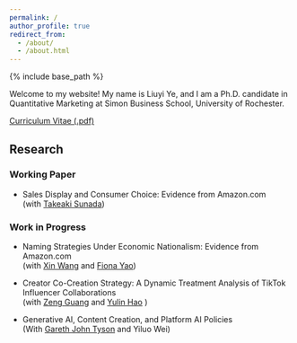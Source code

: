```yaml
---
permalink: /
author_profile: true
redirect_from: 
  - /about/
  - /about.html
---
```




{% include base_path %}

Welcome to my website! My name is Liuyi Ye, and I am a Ph.D. candidate in Quantitative Marketing at Simon Business School, University of Rochester. 



[Curriculum Vitae (.pdf)](https://www.dropbox.com/scl/fi/6ft5lcbrkoeqijlfat9dw/LiuyiYe_CV.pdf?rlkey=3rah1fw30e7sphk8b488bh3mh&st=pnqgx5gc&dl=0)

## Research 


### Working Paper

* Sales Display and Consumer Choice: Evidence from Amazon.com
 <br> (with [Takeaki Sunada](https://simon.rochester.edu/faculty/takeaki-sunada))
 
     
### Work in Progress

* Naming Strategies Under Economic Nationalism: Evidence from Amazon.com
<br> (with [Xin Wang](https://isoi.giesbusiness.illinois.edu/profile/xin-wang) and [Fiona Yao](https://giesbusiness.illinois.edu/profile/fiona-kun-yao))
    

* Creator Co-Creation Strategy: A Dynamic Treatment Analysis of TikTok Influencer Collaborations
  <br> (with [Zeng Guang](https://www.guangzeng.net/) and [Yulin Hao](https://www.yulinhao.net/home) )

* Generative AI, Content Creation, and Platform AI Policies
  <br> (With [Gareth John Tyson](https://facultyprofiles.hkust-gz.edu.cn/faculty-personal-page?id=111) and Yiluo Wei)
